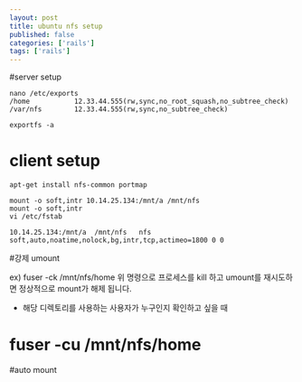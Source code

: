 ```yaml
---
layout: post
title: ubuntu nfs setup
published: false
categories: ['rails']
tags: ['rails']
---
```

#server setup

	nano /etc/exports
	/home           12.33.44.555(rw,sync,no_root_squash,no_subtree_check)
	/var/nfs        12.33.44.555(rw,sync,no_subtree_check)

	exportfs -a

# client setup

	apt-get install nfs-common portmap

	mount -o soft,intr 10.14.25.134:/mnt/a /mnt/nfs
	mount -o soft,intr
	vi /etc/fstab

	10.14.25.134:/mnt/a  /mnt/nfs   nfs      soft,auto,noatime,nolock,bg,intr,tcp,actimeo=1800 0 0


#강제 umount

ex) fuser -ck /mnt/nfs/home
위 명령으로 프로세스를 kill 하고 umount를 재시도하면 정상적으로 mount가 해제 됩니다.
 
* 해당 디렉토리를 사용하는 사용자가 누구인지 확인하고 싶을 때
# fuser -cu /mnt/nfs/home


#auto mount


